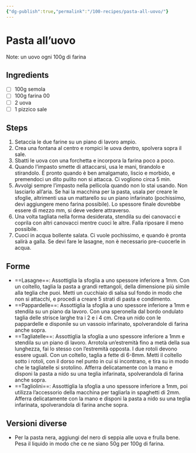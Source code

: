 ```yaml
---
{"dg-publish":true,"permalink":"/100-recipes/pasta-all-uovo/"}
---
```


# Pasta all’uovo
Note: un uovo ogni 100g di farina
## Ingredients
- [ ] 100g semola
- [ ] 100g farina 00
- [ ] 2 uova
- [ ] 1 pizzico sale
## Steps
1. Setaccia le due farine su un piano di lavoro ampio.
2. Crea una fontana al centro e rompici le uova dentro, spolvera sopra il sale.
3. Sbatti le uova con una forchetta e incorpora la farina poco a poco.
4. Quando l’impasto smette di attaccarsi, usa le mani, tirandolo e stirandolo. È pronto quando è ben amalgamato, liscio e morbido, e premendoci un dito pulito non si attacca. Ci vogliono circa 5 min.
5. Avvolgi sempre l’impasto nella pellicola quando non lo stai usando. Non lasciarlo all’aria. Se hai la macchina per la pasta, usala per creare le sfoglie, altrimenti usa un mattarello su un piano infarinato (pochissimo, devi aggiungere meno farina possibile). Lo spessore finale dovrebbe essere di mezzo mm, si deve vedere attraverso.
6. Una volta tagliata nella forma desiderata, stendila su dei canovacci  e coprila con altri canovacci mentre cuoci le altre. Falla riposare il meno possibile.
7. Cuoci in acqua bollente salata. Ci vuole pochissimo, e quando è pronta salirà a galla. Se devi fare le lasagne, non è necessario pre-cuocerle in acqua.
## Forme
- ==Lasagne==: Assottiglia la sfoglia a uno spessore inferiore a 1mm. Con un coltello, taglia la pasta a grandi rettangoli, della dimensione più simile alla teglia che puoi. Metti un cucchiaio di salsa sul fondo in modo che non si attacchi, e procedi a creare 5 strati di pasta e condimento.
- ==Pappardelle==: Assottiglia la sfoglia a uno spessore inferiore a 1mm e stendila su un piano da lavoro. Con una speronella dal bordo ondulato taglia delle strisce larghe tra i 2 e i 4 cm. Crea un nido con le pappardelle e disponile su un vassoio infarinato, spolverandole di farina anche sopra.
- ==Tagliatelle==: Assottiglia la sfoglia a uno spessore inferiore a 1mm e stendila su un piano di lavoro. Arrotola un’estremità fino a metà della sua lunghezza, fai lo stesso con l’estremità opposta. I due rotoli devono essere uguali. Con un coltello, taglia a fette di 6-8mm. Metti il coltello sotto i rotoli, con il dorso nel punto in cui si incontrano, e tira su in modo che le tagliatelle si srotolino. Afferra delicatamente con la mano e disponi la pasta a nido su una teglia infarinata, spolverandola di farina anche sopra.
- ==Tagliolini==: Assottiglia la sfoglia a uno spessore inferiore a 1mm, poi utilizza l’accessorio della macchina per tagliarla in spaghetti di 2mm.  Afferra delicatamente con la mano e disponi la pasta a nido su una teglia infarinata, spolverandola di farina anche sopra.
## Versioni diverse
- Per la pasta nera, aggiungi del nero di seppia alle uova e frulla bene. Pesa il liquido in modo che ce ne siano 50g per 100g di farina.
